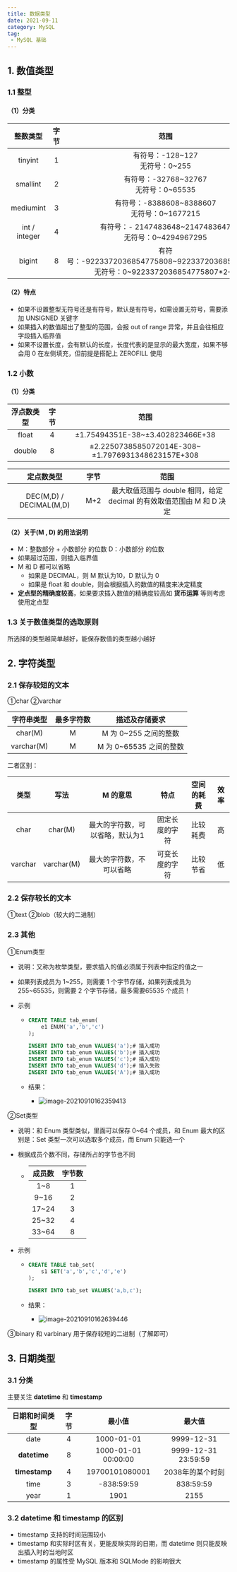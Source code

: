 ```yaml
---
title: 数据类型
date: 2021-09-11
category: MySQL
tag:
 - MySQL 基础
---
```


## 1. 数值类型

### 1.1 整型

#### （1）分类

|   整数类型    | 字节 |                             范围                             |
| :-----------: | :--: | :----------------------------------------------------------: |
|    tinyint    |  1   |             有符号：-128~127<br />无符号：0~255              |
|   smallint    |  2   |          有符号：-32768~32767<br />无符号：0~65535           |
|   mediumint   |  3   |       有符号：-8388608~8388607<br />无符号：0~1677215        |
| int / integer |  4   |  有符号：- 2147483648~2147483647<br />无符号：0~4294967295   |
|    bigint     |  8   | 有符号：-9223372036854775808~9223372036854775807<br />无符号：0~9223372036854775807*2+1 |

#### （2）特点

- 如果不设置整型无符号还是有符号，默认是有符号，如需设置无符号，需要添加 UNSIGNED 关键字
- 如果插入的数值超出了整型的范围，会报 out of range 异常，并且会往相应字段插入临界值
- 如果不设置长度，会有默认的长度，长度代表的是显示的最大宽度，如果不够会用 0 在左侧填充，但前提是搭配上 ZEROFILL 使用

### 1.2 小数

#### （1）分类

| 浮点数类型 | 字节 |                        范围                        |
| :--------: | :--: | :------------------------------------------------: |
|   float    |  4   |          ±1.75494351E-38~±3.402823466E+38          |
|   double   |  8   | ±2.2250738585072014E-308~ ±1.7976931348623157E+308 |

|       定点数类型        | 字节 |                             范围                             |
| :---------------------: | :--: | :----------------------------------------------------------: |
| DEC(M,D) / DECIMAL(M,D) | M+2  | 最大取值范围与 double 相同，给定 decimal 的有效取值范围由 M 和 D 决定 |

#### （2）关于(M , D) 的用法说明

- M：整数部分 + 小数部分 的位数   D：小数部分 的位数
- 如果超过范围，则插入临界值
- M 和 D 都可以省略
  - 如果是 DECIMAL，则 M 默认为10，D 默认为 0
  - 如果是 float 和 double，则会根据插入的数值的精度来决定精度
- **定点型的精确度较高**，如果要求插入数值的精确度较高如 **货币运算** 等则考虑使用定点型

### 1.3 关于数值类型的选取原则

所选择的类型越简单越好，能保存数值的类型越小越好

## 2. 字符类型

### 2.1 保存较短的文本

①char ②varchar

| 字符串类型 | 最多字符数 |     描述及存储要求      |
| :--------: | :--------: | :---------------------: |
|  char(M)   |     M      |  M 为 0~255 之间的整数  |
| varchar(M) |     M      | M 为 0~65535 之间的整数 |

二者区别：

|  类型   |    写法    |            M 的意思             |      特点      | 空间的耗费 | 效率 |
| :-----: | :--------: | :-----------------------------: | :------------: | :--------: | :--: |
|  char   |  char(M)   | 最大的字符数，可以省略，默认为1 | 固定长度的字符 |  比较耗费  |  高  |
| varchar | varchar(M) |    最大的字符数，不可以省略     | 可变长度的字符 |  比较节省  |  低  |

### 2.2 保存较长的文本

①text ②blob（较大的二进制）

### 2.3 其他

①Enum类型

- 说明：又称为枚举类型，要求插入的值必须属于列表中指定的值之一

- 如果列表成员为 1~255，则需要 1 个字节存储，如果列表成员为 255~65535，则需要 2 个字节存储，最多需要65535 个成员！

- 示例

  - ```sql
    CREATE TABLE tab_enum(
    	e1 ENUM('a','b','c')
    );
    
    INSERT INTO tab_enum VALUES('a');# 插入成功
    INSERT INTO tab_enum VALUES('b');# 插入成功
    INSERT INTO tab_enum VALUES('c');# 插入成功
    INSERT INTO tab_enum VALUES('d');# 插入失败
    INSERT INTO tab_enum VALUES('A');# 插入成功
    ```

  - 结果：

    - ![image-20210910162359413](https://pet-hkw.oss-cn-shenzhen.aliyuncs.com/image/new_blog_system/mysql/image-20210910162359413.png)

②Set类型

- 说明：和 Enum 类型类似，里面可以保存 0~64 个成员，和 Enum 最大的区别是：Set 类型一次可以选取多个成员，而 Enum 只能选一个

- 根据成员个数不同，存储所占的字节也不同

  - | 成员数 | 字节数 |
    | :----: | :----: |
    |  1~8   |   1    |
    |  9~16  |   2    |
    | 17~24  |   3    |
    | 25~32  |   4    |
    | 33~64  |   8    |

- 示例

  - ```sql
    CREATE TABLE tab_set(
    	s1 SET('a','b','c','d','e')
    );
    
    INSERT INTO tab_set VALUES('a,b,c');
    ```

  - 结果：

    - ![image-20210910162639446](https://pet-hkw.oss-cn-shenzhen.aliyuncs.com/image/new_blog_system/mysql/image-20210910162639446.png)

③binary 和 varbinary 用于保存较短的二进制（了解即可）

## 3. 日期类型

### 3.1 分类

主要关注 **datetime** 和 **timestamp**

| 日期和时间类型 | 字节 |       最小值        |       最大值        |
| :------------: | :--: | :-----------------: | :-----------------: |
|      date      |  4   |     1000-01-01      |     9999-12-31      |
|  **datetime**  |  8   | 1000-01-01 00:00:00 | 9999-12-31 23:59:59 |
| **timestamp**  |  4   |   19700101080001    |  2038年的某个时刻   |
|      time      |  3   |     -838:59:59      |      838:59:59      |
|      year      |  1   |        1901         |        2155         |

### 3.2 datetime 和 timestamp 的区别

- timestamp 支持的时间范围较小
- timestamp 和实际时区有关，更能反映实际的日期，而 datetime 则只能反映出插入时的当地时区
- timestamp 的属性受 MySQL 版本和 SQLMode 的影响很大